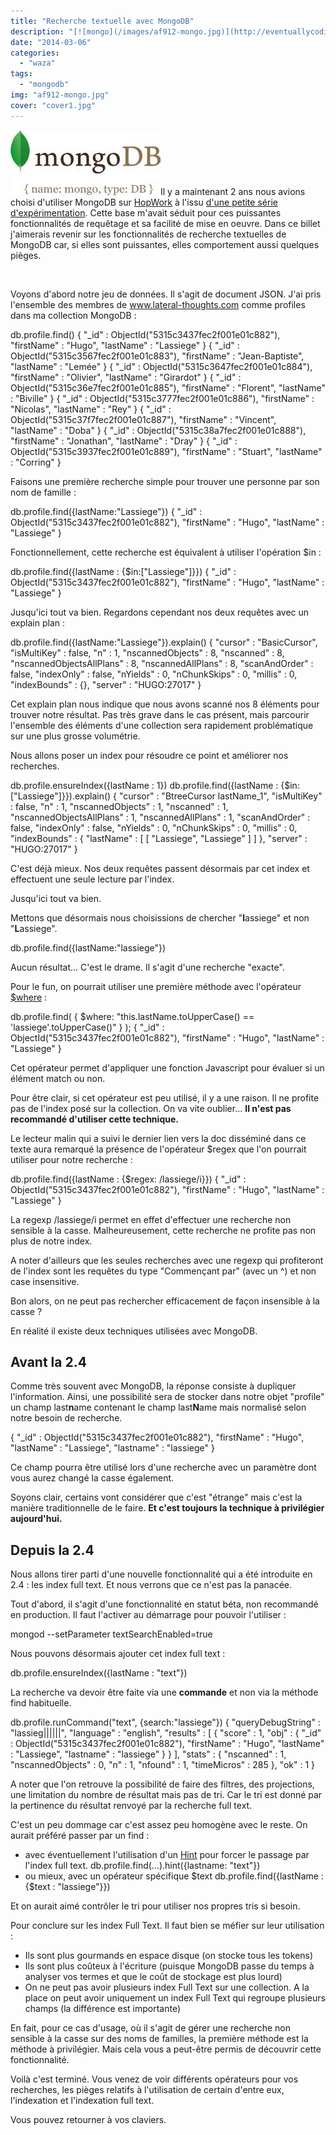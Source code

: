 ```yaml
---
title: "Recherche textuelle avec MongoDB"
description: "[![mongo](/images/af912-mongo.jpg)](http://eventuallycoding.com/wp-content/uploads/2014/01/af912-mongo.jpg)Il y a maintenant 2 ans nous avions choisi ..."
date: "2014-03-06"
categories: 
  - "waza"
tags: 
  - "mongodb"
img: "af912-mongo.jpg"
cover: "cover1.jpg"
---
```


[![mongo](/images/af912-mongo.jpg)](http://eventuallycoding.com/wp-content/uploads/2014/01/af912-mongo.jpg)Il y a maintenant 2 ans nous avions choisi d'utiliser MongoDB sur [HopWork](http://www.hopwork.com) à l'issu [d'une petite série d'expérimentation](http://www.eventuallycoding.com/index.php/nosql-4-bases-a-la-loupe-14/ "Nosql, 4 bases à la loupe 1/4"). Cette base m'avait séduit pour ces puissantes fonctionnalités de requêtage et sa facilité de mise en oeuvre. Dans ce billet j'aimerais revenir sur les fonctionnalités de recherche textuelles de MongoDB car, si elles sont puissantes, elles comportement aussi quelques pièges.

 

Voyons d'abord notre jeu de données. Il s'agit de document JSON. J'ai pris l'ensemble des membres de www.lateral-thoughts.com comme profiles dans ma collection MongoDB :

db.profile.find()
 { "\_id" : ObjectId("5315c3437fec2f001e01c882"), "firstName" : "Hugo", "lastName" : "Lassiege" }
 { "\_id" : ObjectId("5315c3567fec2f001e01c883"), "firstName" : "Jean-Baptiste", "lastName" : "Lemée" }
 { "\_id" : ObjectId("5315c3647fec2f001e01c884"), "firstName" : "Olivier", "lastName" : "Girardot" }
 { "\_id" : ObjectId("5315c36e7fec2f001e01c885"), "firstName" : "Florent", "lastName" : "Biville" }
 { "\_id" : ObjectId("5315c3777fec2f001e01c886"), "firstName" : "Nicolas", "lastName" : "Rey" }
 { "\_id" : ObjectId("5315c37f7fec2f001e01c887"), "firstName" : "Vincent", "lastName" : "Doba" }
 { "\_id" : ObjectId("5315c38a7fec2f001e01c888"), "firstName" : "Jonathan", "lastName" : "Dray" }
 { "\_id" : ObjectId("5315c3937fec2f001e01c889"), "firstName" : "Stuart", "lastName" : "Corring" }

Faisons une première recherche simple pour trouver une personne par son nom de famille :

db.profile.find({lastName:"Lassiege"})
 { "\_id" : ObjectId("5315c3437fec2f001e01c882"), "firstName" : "Hugo", "lastName" : "Lassiege" }

Fonctionnellement, cette recherche est équivalent à utiliser l'opération $in :

db.profile.find({lastName : {$in:\["Lassiege"\]}})
 { "\_id" : ObjectId("5315c3437fec2f001e01c882"), "firstName" : "Hugo", "lastName" : "Lassiege" }

Jusqu'ici tout va bien. Regardons cependant nos deux requêtes avec un explain plan :

db.profile.find({lastName:"Lassiege"}).explain()
 {
 "cursor" : "BasicCursor",
 "isMultiKey" : false,
 "n" : 1,
 "nscannedObjects" : 8,
 "nscanned" : 8,
 "nscannedObjectsAllPlans" : 8,
 "nscannedAllPlans" : 8,
 "scanAndOrder" : false,
 "indexOnly" : false,
 "nYields" : 0,
 "nChunkSkips" : 0,
 "millis" : 0,
 "indexBounds" : {},
 "server" : "HUGO:27017"
 }

Cet explain plan nous indique que nous avons scanné nos 8 éléments pour trouver notre résultat. Pas très grave dans le cas présent, mais parcourir l'ensemble des éléments d'une collection sera rapidement problématique sur une plus grosse volumétrie.

Nous allons poser un index pour résoudre ce point et améliorer nos recherches.

db.profile.ensureIndex({lastName : 1})
db.profile.find({lastName : {$in:\["Lassiege"\]}}).explain()
 {
 "cursor" : "BtreeCursor lastName\_1",
 "isMultiKey" : false,
 "n" : 1,
 "nscannedObjects" : 1,
 "nscanned" : 1,
 "nscannedObjectsAllPlans" : 1,
 "nscannedAllPlans" : 1,
 "scanAndOrder" : false,
 "indexOnly" : false,
 "nYields" : 0,
 "nChunkSkips" : 0,
 "millis" : 0,
 "indexBounds" : {
    "lastName" : \[
       \[
      "Lassiege",
      "Lassiege"
      \]
    \]
  },
 "server" : "HUGO:27017"
 }

C'est déjà mieux. Nos deux requêtes passent désormais par cet index et effectuent une seule lecture par l'index.

Jusqu'ici tout va bien.

Mettons que désormais nous choisissions de chercher "**l**assiege" et non "**L**assiege".

db.profile.find({lastName:"lassiege"})

Aucun résultat... C'est le drame. Il s'agit d'une recherche "exacte".

Pour le fun, on pourrait utiliser une première méthode avec l'opérateur [$where](http://docs.mongodb.org/manual/reference/operator/query/where/) :

db.profile.find( { $where: "this.lastName.toUpperCase() == 'lassiege'.toUpperCase()" } );
 { "\_id" : ObjectId("5315c3437fec2f001e01c882"), "firstName" : "Hugo", "lastName" : "Lassiege" }

Cet opérateur permet d'appliquer une fonction Javascript pour évaluer si un élément match ou non.

Pour être clair, si cet opérateur est peu utilisé, il y a une raison. Il ne profite pas de l'index posé sur la collection. On va vite oublier... **Il n'est pas recommandé d'utiliser cette technique.**

Le lecteur malin qui a suivi le dernier lien vers la doc disséminé dans ce texte aura remarqué la présence de l'opérateur $regex que l'on pourrait utiliser pour notre recherche :

db.profile.find({lastName : {$regex: /lassiege/i}})
 { "\_id" : ObjectId("5315c3437fec2f001e01c882"), "firstName" : "Hugo", "lastName" : "Lassiege" }

La regexp /lassiege/i permet en effet d'effectuer une recherche non sensible à la casse. Malheureusement, cette recherche ne profite pas non plus de notre index.

A noter d'ailleurs que les seules recherches avec une regexp qui profiteront de l'index sont les requêtes du type "Commençant par" (avec un ^) et non case insensitive.

Bon alors, on ne peut pas rechercher efficacement de façon insensible à la casse ?

En réalité il existe deux techniques utilisées avec MongoDB.

## Avant la 2.4

Comme très souvent avec MongoDB, la réponse consiste à dupliquer l'information. Ainsi, une possibilité sera de stocker dans notre objet "profile" un champ last**n**ame contenant le champ last**N**ame mais normalisé selon notre besoin de recherche.

{ "\_id" : ObjectId("5315c3437fec2f001e01c882"), "firstName" : "Hugo", "lastName" : "Lassiege", "lastname" : "lassiege" }

Ce champ pourra être utilisé lors d'une recherche avec un paramètre dont vous aurez changé la casse également.

Soyons clair, certains vont considérer que c'est "étrange" mais c'est la manière traditionnelle de le faire. **Et c'est toujours la technique à privilégier aujourd'hui.**

## Depuis la 2.4

Nous allons tirer parti d'une nouvelle fonctionnalité qui a été introduite en 2.4 : les index full text. Et nous verrons que ce n'est pas la panacée.

Tout d'abord, il s'agit d'une fonctionnalité en statut béta, non recommandé en production. Il faut l'activer au démarrage pour pouvoir l'utiliser :

mongod --setParameter textSearchEnabled=true

Nous pouvons désormais ajouter cet index full text :

db.profile.ensureIndex({lastName : "text"})

La recherche va devoir être faite via une **commande** et non via la méthode find habituelle.

db.profile.runCommand("text", {search:"lassiege"})
 {
 "queryDebugString" : "lassieg||||||",
 "language" : "english",
 "results" : \[
     {
        "score" : 1,
        "obj" : {
           "\_id" : ObjectId("5315c3437fec2f001e01c882"),
           "firstName" : "Hugo",
           "lastName" : "Lassiege",
           "lastname" : "lassiege"
        }
     }
  \],
 "stats" : {
     "nscanned" : 1,
     "nscannedObjects" : 0,
     "n" : 1,
     "nfound" : 1,
     "timeMicros" : 285
 },
 "ok" : 1
 }

A noter que l'on retrouve la possibilité de faire des filtres, des projections, une limitation du nombre de résultat mais pas de tri. Car le tri est donné par la pertinence du résultat renvoyé par la recherche full text.

C'est un peu dommage car c'est assez peu homogène avec le reste. On aurait préféré passer par un find :

- avec éventuellement l'utilisation d'un [Hint](http://docs.mongodb.org/manual/reference/operator/meta/hint/) pour forcer le passage par l'index full text. db.profile.find(...).hint({lastname: "text"})
- ou mieux, avec un opérateur spécifique $text db.profile.find({lastName : {$text : "lassiege"}})

Et on aurait aimé contrôler le tri pour utiliser nos propres tris si besoin.

Pour conclure sur les index Full Text. Il faut bien se méfier sur leur utilisation :

- Ils sont plus gourmands en espace disque (on stocke tous les tokens)
- Ils sont plus coûteux à l'écriture (puisque MongoDB passe du temps à analyser vos termes et que le coût de stockage est plus lourd)
- On ne peut pas avoir plusieurs index Full Text sur une collection. A la place on peut avoir uniquement un index Full Text qui regroupe plusieurs champs (la différence est importante)

En fait, pour ce cas d'usage, où il s'agit de gérer une recherche non sensible à la casse sur des noms de familles, la première méthode est la méthode à privilégier. Mais cela vous a peut-être permis de découvrir cette fonctionnalité.

Voilà c'est terminé. Vous venez de voir différents opérateurs pour vos recherches, les pièges relatifs à l'utilisation de certain d'entre eux, l'indexation et l'indexation full text.

Vous pouvez retourner à vos claviers.
